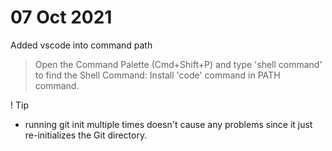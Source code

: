 # 07 Oct 2021

Added vscode into command path
> Open the Command Palette (Cmd+Shift+P) and type 'shell command' to find the Shell Command: Install 'code' command in PATH command.

! Tip

* running git init multiple times doesn't cause any problems since it just re-initializes the Git directory.